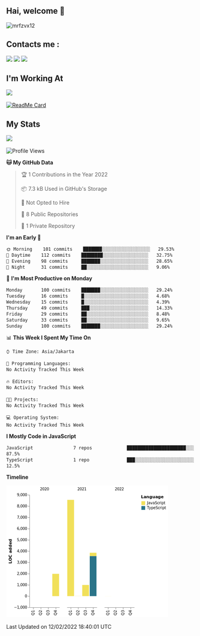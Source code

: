 ## Hai, welcome :wave:

![mrfzvx12](https://github.com/mrfzvx12.png?size=5000)

## Contacts me :

<p>
<a href="http://wa.me/6282223014661" target="blank"><img src="https://img.shields.io/badge/Whatsapp-30302f?style=social&logo=whatsapp" /></a>
<a href="http://www.instagram.com/mrf.zvx/" target="blank"><img src="https://img.shields.io/badge/Instagram-30302f?style=social&logo=instagram" /></a>
<a href="https://www.facebook.com/profile.php?id=100028409167054" target="blank"><img src="https://img.shields.io/badge/Facebook-30302f?style=social&logo=facebook" /></a>
</p>

<h2>I'm Working At</h2>

<img src="https://user-images.githubusercontent.com/72728486/104811327-36bc1300-582d-11eb-80f9-7c39c9b99e62.gif" width="120">

[![ReadMe Card](https://github-readme-stats.vercel.app/api/pin/?username=mrfzvx12&repo=whatsapp-bot&theme=buefy)](https://github.com/mrfzvx12/termux-whatsapp-bot)

## My Stats

<img height="180em" src="https://github-readme-stats.vercel.app/api?username=mrfzvx12&show_icons=true&hide_border=true&&count_private=true&include_all_commits=true" />

<!--START_SECTION:waka-->
![Profile Views](http://img.shields.io/badge/Profile%20Views-11-blue)

**🐱 My GitHub Data** 

> 🏆 1 Contributions in the Year 2022
 > 
> 📦 7.3 kB Used in GitHub's Storage 
 > 
> 🚫 Not Opted to Hire
 > 
> 📜 8 Public Repositories 
 > 
> 🔑 1 Private Repository 
 > 
**I'm an Early 🐤** 

```text
🌞 Morning    101 commits    ███████░░░░░░░░░░░░░░░░░░   29.53% 
🌆 Daytime    112 commits    ████████░░░░░░░░░░░░░░░░░   32.75% 
🌃 Evening    98 commits     ███████░░░░░░░░░░░░░░░░░░   28.65% 
🌙 Night      31 commits     ██░░░░░░░░░░░░░░░░░░░░░░░   9.06%

```
📅 **I'm Most Productive on Monday** 

```text
Monday       100 commits    ███████░░░░░░░░░░░░░░░░░░   29.24% 
Tuesday      16 commits     █░░░░░░░░░░░░░░░░░░░░░░░░   4.68% 
Wednesday    15 commits     █░░░░░░░░░░░░░░░░░░░░░░░░   4.39% 
Thursday     49 commits     ███░░░░░░░░░░░░░░░░░░░░░░   14.33% 
Friday       29 commits     ██░░░░░░░░░░░░░░░░░░░░░░░   8.48% 
Saturday     33 commits     ██░░░░░░░░░░░░░░░░░░░░░░░   9.65% 
Sunday       100 commits    ███████░░░░░░░░░░░░░░░░░░   29.24%

```


📊 **This Week I Spent My Time On** 

```text
⌚︎ Time Zone: Asia/Jakarta

💬 Programming Languages: 
No Activity Tracked This Week

🔥 Editors: 
No Activity Tracked This Week

🐱‍💻 Projects: 
No Activity Tracked This Week

💻 Operating System: 
No Activity Tracked This Week

```

**I Mostly Code in JavaScript** 

```text
JavaScript               7 repos             ██████████████████████░░░   87.5% 
TypeScript               1 repo              ███░░░░░░░░░░░░░░░░░░░░░░   12.5%

```


**Timeline**

![Chart not found](https://raw.githubusercontent.com/mrfzvx12/mrfzvx12/main/charts/bar_graph.png) 


 Last Updated on 12/02/2022 18:40:01 UTC
<!--END_SECTION:waka-->